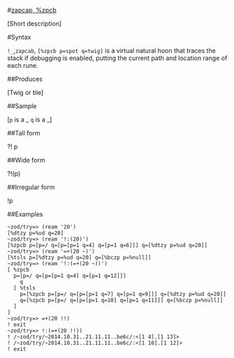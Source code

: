 #[zapcap, %zpcb](#zpcb)

[Short description]

#Syntax

`!_`,`zapcab`, `[%zpcb p=spot q=twig]` is a virtual natural hoon that traces
the stack if debugging is enabled, putting the current path and location range
of each rune.

##Produces

[Twig or tile]

##Sample

[`p` is a _
`q` is a _]

##Tall form

?!  p

##Wide form

?!(p)

##Irregular form

!p

##Examples


    ~zod/try=> (ream '20')
    [%dtzy p=%ud q=20]
    ~zod/try=> (ream '!:(20)')
    [%zpcb p=[p=/ q=[p=[p=1 q=4] q=[p=1 q=6]]] q=[%dtzy p=%ud q=20]]
    ~zod/try=> (ream '=+(20 ~)')
    [%tsls p=[%dtzy p=%ud q=20] q=[%bczp p=%null]]
    ~zod/try=> (ream '!:(=+(20 ~))')
    [ %zpcb
      p=[p=/ q=[p=[p=1 q=4] q=[p=1 q=12]]]
        q
      [ %tsls
        p=[%zpcb p=[p=/ q=[p=[p=1 q=7] q=[p=1 q=9]]] q=[%dtzy p=%ud q=20]]
        q=[%zpcb p=[p=/ q=[p=[p=1 q=10] q=[p=1 q=11]]] q=[%bczp p=%null]]
      ]
    ]
    ~zod/try=> =+(20 !!)
    ! exit
    ~zod/try=> !:(=+(20 !!))
    ! /~zod/try/~2014.10.31..21.11.11..be6c/:<[1 4].[1 13]>
    ! /~zod/try/~2014.10.31..21.11.11..be6c/:<[1 10].[1 12]>
    ! exit
